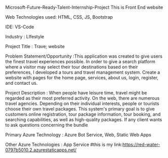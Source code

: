Microsoft-Future-Ready-Talent-Internship-Project
This is  Front End website 

Web Technologies used: HTML, CSS, JS, Bootstrap

IDE: VS-Code

Industry : LIfestyle

Project Title : Trave; website

Problem Statement/Opportunity :This application was created to give users the finest travel experiences possible. In order to give a search platform where a visitor may select their tour destinations based on their preferences, I developed a tours and travel management system. Create a website with pages for the home page, services, about us, login, register, and contact us.


Project Description : When people have leisure time, travel might be regarded as their most preferred activity. On the web, there are numerous travel agencies. Depending on their individual interests, people or tourists choose their own travel packages. This system's primary goal is to give customers online registration, tour package information, tour booking, and searching capabilities, as well as high-quality packages. If any client wants to ask questions concerning the bundle

Primary Azure Technology :  Azure Bot Service, Web, Static Web Apps

Other Azure Technologies : App Service
#this is my link:https://red-water-0797b5010.2.azurestaticapps.net/
